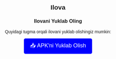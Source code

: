 <!DOCTYPE html>
<html lang="uz">
<head>
    <meta charset="UTF-8">
    <meta name="viewport" content="width=device-width, initial-scale=1.0">
    <title>APK Yuklab Olish</title>
   <script>
function downloadAPK() {
    var link = document.createElement("a");
    link.href = "https://github.com/hamzaqurbonov/Ilova/releases/download/v1.0.0/app-debug.apk";
    link.setAttribute("download", "app-debug.apk");
    document.body.appendChild(link);
    link.click();
    document.body.removeChild(link);
}
</script>
</head>
<body style="text-align: center; font-family: Arial, sans-serif; margin-top: 50px;">
    <h2>Ilova</h2>
    <h3>Ilovani Yuklab Oling</h3>
    <p>Quyidagi tugma orqali ilovani yuklab olishingiz mumkin:</p>
    <button onclick="downloadAPK()" style="padding: 10px 20px; font-size: 18px; color: white; background: blue; border: none; border-radius: 5px; cursor: pointer;">
        📥 APK'ni Yuklab Olish
    </button>
</body>
</html>
